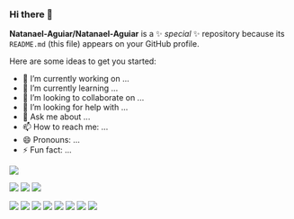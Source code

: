 ### Hi there 👋



**Natanael-Aguiar/Natanael-Aguiar** is a ✨ _special_ ✨ repository because its `README.md` (this file) appears on your GitHub profile.

Here are some ideas to get you started:

- 🔭 I’m currently working on ...
- 🌱 I’m currently learning ...
- 👯 I’m looking to collaborate on ...
- 🤔 I’m looking for help with ...
- 💬 Ask me about ...
- 📫 How to reach me: ...
- 😄 Pronouns: ...
- ⚡ Fun fact: ...

<img src="https://i.pinimg.com/originals/e1/f3/41/e1f3413bf5036045713341394f617225.gif">

<img src="https://img.shields.io/badge/linkedin-%230077B5.svg?&style=for-the-badge&logo=linkedin&logoColor=white"/> <img src = "https://img.shields.io/badge/facebook-%231877F2.svg?&style=for-the-badge&logo=facebook&logoColor=white"> <img src="https://img.shields.io/badge/WhatsApp-25D366?style=for-the-badge&logo=whatsapp&logoColor=white">

<img src="https://img.shields.io/badge/PHP-777BB4?style=for-the-badge&logo=php&logoColor=white"> <img src="https://img.shields.io/badge/HTML5-E34F26?style=for-the-badge&logo=html5&logoColor=white"> <img src="https://img.shields.io/badge/CSS3-1572B6?style=for-the-badge&logo=css3&logoColor=white"> <img src="https://img.shields.io/badge/Sass-CC6699?style=for-the-badge&logo=sass&logoColor=white"> <img src="https://img.shields.io/badge/JavaScript-323330?style=for-the-badge&logo=javascript&logoColor=F7DF1E"> <img src="https://img.shields.io/badge/jQuery-0769AD?style=for-the-badge&logo=jquery&logoColor=white"> <img src="https://img.shields.io/badge/Laravel-FF2D20?style=for-the-badge&logo=laravel&logoColor=white"> <img src="https://img.shields.io/badge/Bootstrap-563D7C?style=for-the-badge&logo=bootstrap&logoColor=white">

